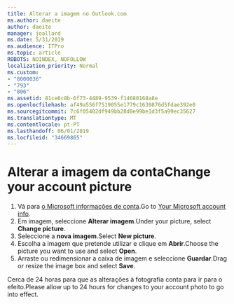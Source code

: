 ```yaml
---
title: Alterar a imagem no Outlook.com
ms.author: daeite
author: daeite
manager: joallard
ms.date: 5/31/2019
ms.audience: ITPro
ms.topic: article
ROBOTS: NOINDEX, NOFOLLOW
localization_priority: Normal
ms.custom:
- "8000036"
- "793"
- "806"
ms.assetid: 81ce6c8b-6f73-4489-9539-f14680168a8e
ms.openlocfilehash: af49a556f7519055e1779c1639876d5fdae392e0
ms.sourcegitcommit: 7c6f05402df949bb28d8e99be1d3f5a99ec35627
ms.translationtype: MT
ms.contentlocale: pt-PT
ms.lasthandoff: 06/01/2019
ms.locfileid: "34669865"
---
```

# <a name="change-your-account-picture"></a><span data-ttu-id="1df5b-102">Alterar a imagem da conta</span><span class="sxs-lookup"><span data-stu-id="1df5b-102">Change your account picture</span></span>

1. <span data-ttu-id="1df5b-103">Vá para [o Microsoft informações de conta](https://go.microsoft.com/fwlink/p/?linkid=860841).</span><span class="sxs-lookup"><span data-stu-id="1df5b-103">Go to [Your Microsoft account info](https://go.microsoft.com/fwlink/p/?linkid=860841).</span></span>
2. <span data-ttu-id="1df5b-104">Em imagem, seleccione **Alterar imagem**.</span><span class="sxs-lookup"><span data-stu-id="1df5b-104">Under your picture, select **Change picture**.</span></span>
3. <span data-ttu-id="1df5b-105">Seleccione a **nova imagem**.</span><span class="sxs-lookup"><span data-stu-id="1df5b-105">Select **New picture**.</span></span>
4. <span data-ttu-id="1df5b-106">Escolha a imagem que pretende utilizar e clique em **Abrir**.</span><span class="sxs-lookup"><span data-stu-id="1df5b-106">Choose the picture you want to use and select **Open**.</span></span>
5. <span data-ttu-id="1df5b-107">Arraste ou redimensionar a caixa de imagem e seleccione **Guardar**.</span><span class="sxs-lookup"><span data-stu-id="1df5b-107">Drag or resize the image box and select **Save**.</span></span>

<span data-ttu-id="1df5b-108">Cerca de 24 horas para que as alterações à fotografia conta para ir para o efeito.</span><span class="sxs-lookup"><span data-stu-id="1df5b-108">Please allow up to 24 hours for changes to your account photo to go into effect.</span></span>